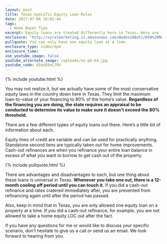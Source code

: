 ```yaml
---
layout: post
title: Texas-Specific Equity Loan Rules
date: 2017-07-06 16:02:44
tags:
  - Home Buyer Tips
excerpt: Equity loans are treated differently here in Texas. Here are the things you need to be aware of.
enclosure: 'http://vyralmarketing.s3.amazonaws.com/Wade%20Betz/DFW%20Mortgage%20Lender-%20Texas-Specific%20Equity%20Loan%20Rules.mp4'
pullquote: You can only have one equity loan at a time.
enclosure_type: video/mp4
enclosure_time:
use_youtube_image: false
youtube_alternate_image: /uploads/no-pb-64.jpg
youtube_code: d5qvE6xL7RU
---
```



{% include youtube.html %}

You may not realize it, but we actually have some of the most conservative equity laws in the country down here in Texas. They limit the maximum loan-to-value of your financing to 80% of the home’s value. **Regardless of the financing you are doing, the state requires an appraisal to be conducted to determine its value to make sure it doesn’t exceed the 80% threshold.**

There are a few different types of equity loans out there. Here’s a little bit of information about each.

Equity lines of credit are variable and can be used for practically anything. Standalone second liens are typically taken out for home improvements. Cash-out refinances are when you refinance your entire loan balance in excess of what you want to borrow to get cash out of the property.

{% include pullquote.html %}

There are advantages and disadvantages to each, but one thing about these loans is universal in Texas. **Whenever you take one out, there is a 12-month cooling off period until you can touch it.** If you did a cash-out refinance and rates cratered immediately after, you are prevented from refinancing again until after the period has passed.&nbsp;

Also, keep in mind that in Texas, you are only allowed one equity loan on a property at a time. If you did a cash-out refinance, for example, you are not allowed to take a home equity LOC out after the fact.&nbsp;

If you have any questions for me or would like to discuss your specific scenario, don’t hesitate to give us a call or send us an email. We look forward to hearing from you.